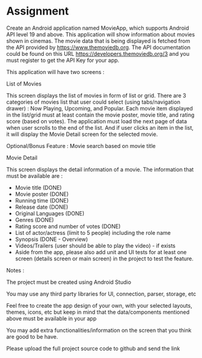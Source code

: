 Assignment
==========

Create an Android application named MovieApp, which supports Android API level 19 and above. 
This application will show information about movies shown in cinemas. 
The movie data that is being displayed is fetched from the API provided by 
https://www.themoviedb.org. 
The API documentation could be found on this URL 
https://developers.themoviedb.org/3 
and you must register to get the API Key for your app.

This application will have two screens :

List of Movies

This screen displays the list of movies in form of list or grid. 
There are 3 categories of movies list that user could select 
(using tabs/navigation drawer) : Now Playing, Upcoming, and Popular.
Each movie item displayed in the list/grid must at least contain the movie poster, 
movie title, and rating score (based on votes). 
The application must load the next page of data when user scrolls to the end of the list. 
And if user clicks an item in the list, it will display the Movie Detail screen for 
the selected movie.

Optional/Bonus Feature : Movie search based on movie title

Movie Detail

This screen displays the detail information of a movie. 
The information that must be available are :

- Movie title (DONE)
- Movie poster (DONE)
- Running time (DONE)
- Release date (DONE)
- Original Languages (DONE)
- Genres (DONE)
- Rating score and number of votes (DONE)
- List of actor/actress (limit to 5 people) including the role name
- Synopsis (DONE - Overview)
- Videos/Trailers (user should be able to play the video) - if exists
- Aside from the app, please also add unit and UI tests for at least one screen 
(details screen or main screen) in the project to test the feature.

Notes :

The project must be created using Android Studio

You may use any third party libraries for UI, connection, parser, storage, etc

Feel free to create the app design of your own, with your selected layouts, 
themes, icons, etc but keep in mind that the data/components mentioned above must be 
available in your app

You may add extra functionalities/information on the screen that you think are good to be have.

Please upload the full project source code to github and send the link